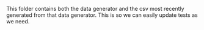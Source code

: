 This folder contains both the data generator and the csv most recently generated
from that data generator. This is so we can easily update tests as we need.
